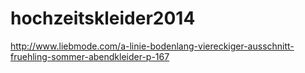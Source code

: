 hochzeitskleider2014
====================

http://www.liebmode.com/a-linie-bodenlang-viereckiger-ausschnitt-fruehling-sommer-abendkleider-p-167
